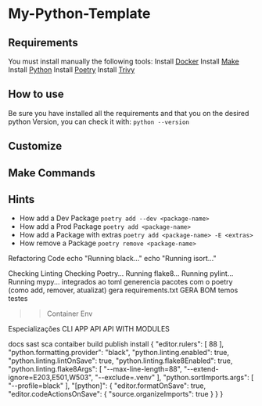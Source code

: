 # My-Python-Template



## Requirements
You must install manually the following tools:
Install [Docker](https://docs.docker.com/get-docker/)
Install [Make](https://www.gnu.org/software/make/)
Install [Python](https://www.python.org/downloads/)
Install [Poetry](https://python-poetry.org/docs/#installation)
Install [Trivy](https://aquasecurity.github.io/trivy/v0.40/getting-started/installation/)


## How to use
Be sure you have installed all the requirements and that you on the desired python Version, you can check it with: 
    `python --version`

## Customize

## Make Commands


## Hints
- How add a Dev Package
    `poetry add --dev <package-name>`
- How add a Prod Package
    `poetry add <package-name>`
- How add a Package with extras
    `poetry add <package-name> -E <extras>`
- How remove a Package
    `poetry remove <package-name>`


Refactoring Code
echo "Running black..."
echo "Running isort..."

Checking Linting
Checking Poetry...
Running flake8...
Running pylint...
Running mypy...
integrados ao toml
generencia pacotes com o poetry (como add, remover, atualizat)
gera requirements.txt
GERA BOM
temos testes

>> Container
>> Env

Especializações
CLI
APP
API
API WITH MODULES

docs
sast
sca
contaiber
build publish
install
{
    "editor.rulers": [
        88
    ],
    "python.formatting.provider": "black",
    "python.linting.enabled": true,
    "python.linting.lintOnSave": true,
    "python.linting.flake8Enabled": true,
    "python.linting.flake8Args": [
        "--max-line-length=88",
        "--extend-ignore=E203,E501,W503",
        "--exclude=.venv"
    ],
    "python.sortImports.args": [
        "--profile=black"
    ],
    "[python]": {
        "editor.formatOnSave": true,
        "editor.codeActionsOnSave": {
            "source.organizeImports": true
        }
    }
}
